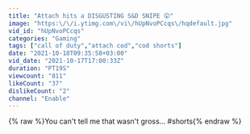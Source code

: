 ```yaml
---
title: "Attach hits a DISGUSTING S&D SNIPE 😲"
image: "https:\/\/i.ytimg.com\/vi\/hUpNvoPCcqs\/hqdefault.jpg"
vid_id: "hUpNvoPCcqs"
categories: "Gaming"
tags: ["call of duty","attach cod","cod shorts"]
date: "2021-10-18T09:35:58+03:00"
vid_date: "2021-10-17T17:00:33Z"
duration: "PT19S"
viewcount: "811"
likeCount: "37"
dislikeCount: "2"
channel: "Enable"
---
```

{% raw %}You can't tell me that wasn't gross... #shorts{% endraw %}
